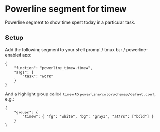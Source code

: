 # Powerline segment for timew

Powerline segment to show time spent today in a particular task.

## Setup

Add the following segment to your shell prompt / tmux bar / powerline-enabled app:

    {
        "function": "powerline_timew.timew",
        "args": {
            "task": "work"
        }
    }

And a highlight group called `timew` to `powerline/colorschemes/defaut.conf`, e.g.:

    {
        "groups": {
            "timew": { "fg": "white", "bg": "gray3", "attrs": ["bold"] }
        }
    }
